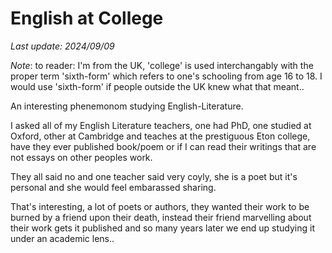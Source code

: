 # English at College

*Last update: 2024/09/09*

*Note*: to reader: I'm from the UK, 'college' is used interchangably with the proper term 'sixth-form' which refers to one's schooling from age 16 to 18. I would use 'sixth-form' if people outside the UK knew what that meant..

An interesting phenemonom studying English-Literature.

I asked all of my English Literature teachers, one had PhD, one studied at Oxford, other at Cambridge and teaches at the prestiguous Eton college, have they ever published book/poem or if I can read their writings that are not essays on other peoples work.

They all said no and one teacher said very coyly, she is a poet but it's personal and she would feel embarassed sharing.

That's interesting, a lot of poets or authors, they wanted their work to be burned by a friend upon their death, instead their friend marvelling about their work gets it published and so many years later we end up studying it under an academic lens..
